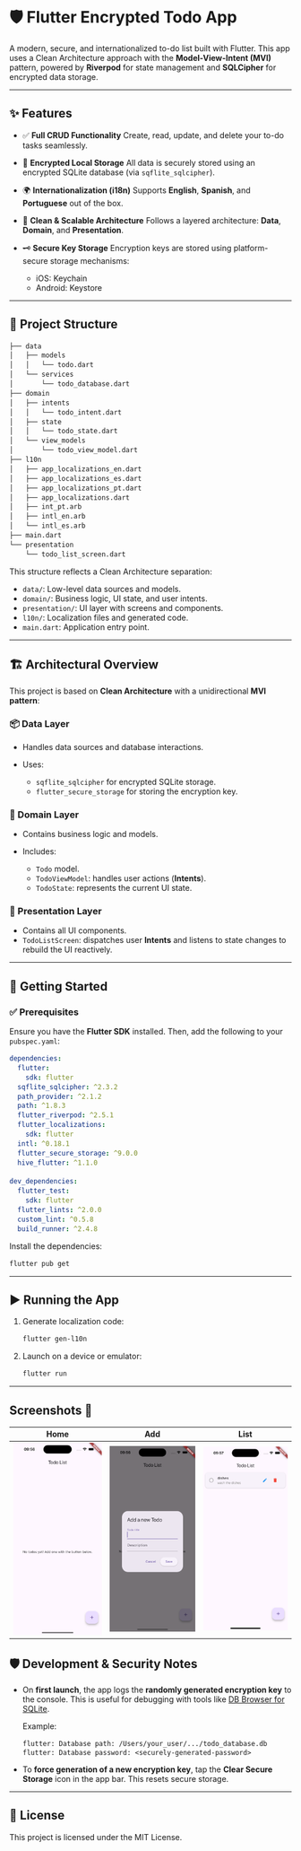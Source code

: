 # 🛡️ Flutter Encrypted Todo App

A modern, secure, and internationalized to-do list built with Flutter. This app uses a Clean Architecture approach with the **Model-View-Intent (MVI)** pattern, powered by **Riverpod** for state management and **SQLCipher** for encrypted data storage.

---

## ✨ Features

* ✅ **Full CRUD Functionality**
  Create, read, update, and delete your to-do tasks seamlessly.

* 🔐 **Encrypted Local Storage**
  All data is securely stored using an encrypted SQLite database (via `sqflite_sqlcipher`).

* 🌍 **Internationalization (i18n)**
  Supports **English**, **Spanish**, and **Portuguese** out of the box.

* 🧱 **Clean & Scalable Architecture**
  Follows a layered architecture: **Data**, **Domain**, and **Presentation**.

* 🗝️ **Secure Key Storage**
  Encryption keys are stored using platform-secure storage mechanisms:

  * iOS: Keychain
  * Android: Keystore

---

## 📁 Project Structure

```bash
├── data
│   ├── models
│   │   └── todo.dart
│   └── services
│       └── todo_database.dart
├── domain
│   ├── intents
│   │   └── todo_intent.dart
│   ├── state
│   │   └── todo_state.dart
│   └── view_models
│       └── todo_view_model.dart
├── l10n
│   ├── app_localizations_en.dart
│   ├── app_localizations_es.dart
│   ├── app_localizations_pt.dart
│   ├── app_localizations.dart
│   ├── int_pt.arb
│   ├── intl_en.arb
│   └── intl_es.arb
├── main.dart
└── presentation
    └── todo_list_screen.dart
```

This structure reflects a Clean Architecture separation:

* `data/`: Low-level data sources and models.
* `domain/`: Business logic, UI state, and user intents.
* `presentation/`: UI layer with screens and components.
* `l10n/`: Localization files and generated code.
* `main.dart`: Application entry point.

---

## 🏗️ Architectural Overview

This project is based on **Clean Architecture** with a unidirectional **MVI pattern**:

### 📦 Data Layer

* Handles data sources and database interactions.
* Uses:

  * `sqflite_sqlcipher` for encrypted SQLite storage.
  * `flutter_secure_storage` for storing the encryption key.

### 🧠 Domain Layer

* Contains business logic and models.
* Includes:

  * `Todo` model.
  * `TodoViewModel`: handles user actions (**Intents**).
  * `TodoState`: represents the current UI state.

### 🎨 Presentation Layer

* Contains all UI components.
* `TodoListScreen`: dispatches user **Intents** and listens to state changes to rebuild the UI reactively.

---

## 🚀 Getting Started

### ✅ Prerequisites

Ensure you have the **Flutter SDK** installed. Then, add the following to your `pubspec.yaml`:

```yaml
dependencies:
  flutter:
    sdk: flutter
  sqflite_sqlcipher: ^2.3.2
  path_provider: ^2.1.2
  path: ^1.8.3
  flutter_riverpod: ^2.5.1
  flutter_localizations:
    sdk: flutter
  intl: ^0.18.1
  flutter_secure_storage: ^9.0.0
  hive_flutter: ^1.1.0

dev_dependencies:
  flutter_test:
    sdk: flutter
  flutter_lints: ^2.0.0
  custom_lint: ^0.5.8
  build_runner: ^2.4.8
```

Install the dependencies:

```bash
flutter pub get
```

---

## ▶️ Running the App

1. Generate localization code:

   ```bash
   flutter gen-l10n
   ```

2. Launch on a device or emulator:

   ```bash
   flutter run
   ```

---
## **Screenshots** 📸

Home | Add | List
:---:|:---:|:---:
<img src="./docs/Home.png" width="250"/> | <img src="./docs/Modal.png" width="250"/> | <img src="./docs/List.png" width="250"/>


## 🛡️ Development & Security Notes

* On **first launch**, the app logs the **randomly generated encryption key** to the console. This is useful for debugging with tools like [DB Browser for SQLite](https://sqlitebrowser.org/).

  Example:

  ```
  flutter: Database path: /Users/your_user/.../todo_database.db
  flutter: Database password: <securely-generated-password>
  ```

* To **force generation of a new encryption key**, tap the **Clear Secure Storage** icon in the app bar. This resets secure storage.

---



## 📄 License

This project is licensed under the MIT License.

